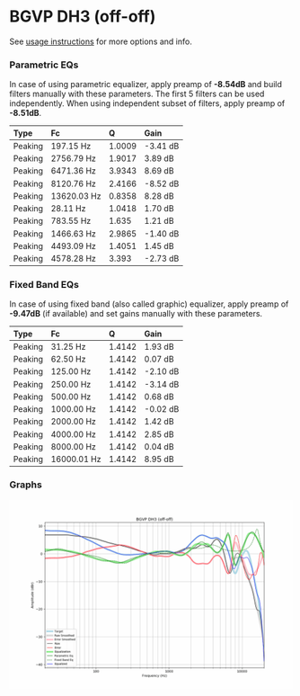 # BGVP DH3 (off-off)
See [usage instructions](https://github.com/jaakkopasanen/AutoEq#usage) for more options and info.

### Parametric EQs
In case of using parametric equalizer, apply preamp of **-8.54dB** and build filters manually
with these parameters. The first 5 filters can be used independently.
When using independent subset of filters, apply preamp of **-8.51dB**.

| Type    | Fc          |      Q | Gain     |
|:--------|:------------|:-------|:---------|
| Peaking | 197.15 Hz   | 1.0009 | -3.41 dB |
| Peaking | 2756.79 Hz  | 1.9017 | 3.89 dB  |
| Peaking | 6471.36 Hz  | 3.9343 | 8.69 dB  |
| Peaking | 8120.76 Hz  | 2.4166 | -8.52 dB |
| Peaking | 13620.03 Hz | 0.8358 | 8.28 dB  |
| Peaking | 28.11 Hz    | 1.0418 | 1.70 dB  |
| Peaking | 783.55 Hz   | 1.635  | 1.21 dB  |
| Peaking | 1466.63 Hz  | 2.9865 | -1.40 dB |
| Peaking | 4493.09 Hz  | 1.4051 | 1.45 dB  |
| Peaking | 4578.28 Hz  | 3.393  | -2.73 dB |

### Fixed Band EQs
In case of using fixed band (also called graphic) equalizer, apply preamp of **-9.47dB**
(if available) and set gains manually with these parameters.

| Type    | Fc          |      Q | Gain     |
|:--------|:------------|:-------|:---------|
| Peaking | 31.25 Hz    | 1.4142 | 1.93 dB  |
| Peaking | 62.50 Hz    | 1.4142 | 0.07 dB  |
| Peaking | 125.00 Hz   | 1.4142 | -2.10 dB |
| Peaking | 250.00 Hz   | 1.4142 | -3.14 dB |
| Peaking | 500.00 Hz   | 1.4142 | 0.68 dB  |
| Peaking | 1000.00 Hz  | 1.4142 | -0.02 dB |
| Peaking | 2000.00 Hz  | 1.4142 | 1.42 dB  |
| Peaking | 4000.00 Hz  | 1.4142 | 2.85 dB  |
| Peaking | 8000.00 Hz  | 1.4142 | 0.04 dB  |
| Peaking | 16000.01 Hz | 1.4142 | 8.95 dB  |

### Graphs
![](./BGVP%20DH3%20(off-off).png)